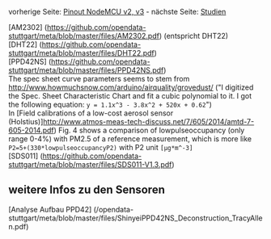 vorherige Seite: [Pinout NodeMCU v2, v3](/opendata-stuttgart/meta/wiki/Pinouts-NodeMCU-v2,-v3) - nächste Seite: [Studien](/opendata-stuttgart/meta/wiki/Studien)  
  
[AM2302] (https://github.com/opendata-stuttgart/meta/blob/master/files/AM2302.pdf) (entspricht DHT22)  
[DHT22] (https://github.com/opendata-stuttgart/meta/blob/master/files/DHT22.pdf)  
[PPD42NS] (https://github.com/opendata-stuttgart/meta/blob/master/files/PPD42NS.pdf)  
The spec sheet curve parameters seems to stem from http://www.howmuchsnow.com/arduino/airquality/grovedust/ ("I digitized the Spec. Sheet Characteristic Chart and fit a cubic polynomial to it. I got the following equation: `y = 1.1x^3 - 3.8x^2 + 520x + 0.62`")  
In [Field calibrations of a low-cost aerosol sensor (Holstius)]http://www.atmos-meas-tech-discuss.net/7/605/2014/amtd-7-605-2014.pdf) Fig. 4 shows a comparison of lowpulseoccupancy (only range 0-4%) with PM2.5 of a reference measurement, which is more like `P2=5+(330*lowpulseoccupancyP2)` with P2 unit `[µg*m^-3]`  
[SDS011] (https://github.com/opendata-stuttgart/meta/blob/master/files/SDS011-V1.3.pdf)  
  
## weitere Infos zu den Sensoren  
[Analyse Aufbau PPD42] (/opendata-stuttgart/meta/blob/master/files/ShinyeiPPD42NS_Deconstruction_TracyAllen.pdf)  